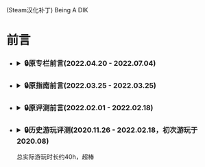(Steam汉化补丁) Being A DIK
# 前言
- ### <details><summary>:lock:原专栏前言(2022.04.20 - 2022.07.04)</summary>  
  <p>
  </p></details>
- ### <details><summary>:lock:原指南前言(2022.03.25 - 2022.03.25)</summary>  
  <p>
  </p></details>
- ### <details><summary>:lock:原评测前言(2022.02.01 - 2022.02.18)</summary>  
  <p>
  </p></details>
- ### <details><summary>:lock:历史游玩评测(2020.11.26 - 2022.02.18，初次游玩于2020.08)</summary><br><p>  
  总实际游玩时长约40h，超棒</p></details>
